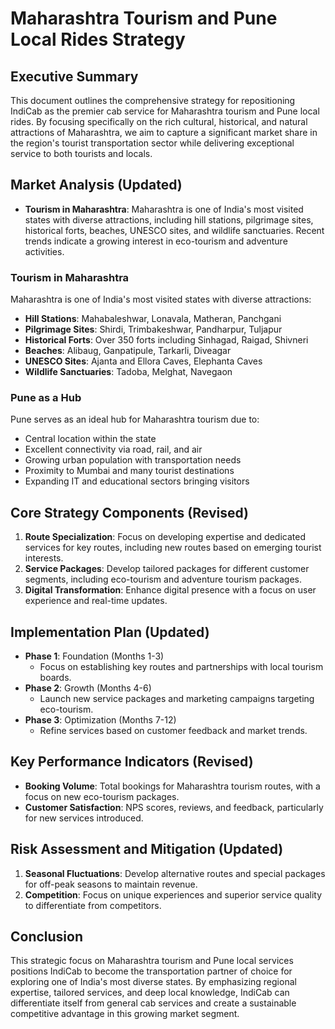 # Maharashtra Tourism and Pune Local Rides Strategy

## Executive Summary

This document outlines the comprehensive strategy for repositioning IndiCab as the premier cab service for Maharashtra tourism and Pune local rides. By focusing specifically on the rich cultural, historical, and natural attractions of Maharashtra, we aim to capture a significant market share in the region's tourist transportation sector while delivering exceptional service to both tourists and locals.

## Market Analysis (Updated)
- **Tourism in Maharashtra**: Maharashtra is one of India's most visited states with diverse attractions, including hill stations, pilgrimage sites, historical forts, beaches, UNESCO sites, and wildlife sanctuaries. Recent trends indicate a growing interest in eco-tourism and adventure activities.

### Tourism in Maharashtra

Maharashtra is one of India's most visited states with diverse attractions:
- **Hill Stations**: Mahabaleshwar, Lonavala, Matheran, Panchgani
- **Pilgrimage Sites**: Shirdi, Trimbakeshwar, Pandharpur, Tuljapur
- **Historical Forts**: Over 350 forts including Sinhagad, Raigad, Shivneri
- **Beaches**: Alibaug, Ganpatipule, Tarkarli, Diveagar
- **UNESCO Sites**: Ajanta and Ellora Caves, Elephanta Caves
- **Wildlife Sanctuaries**: Tadoba, Melghat, Navegaon

### Pune as a Hub

Pune serves as an ideal hub for Maharashtra tourism due to:
- Central location within the state
- Excellent connectivity via road, rail, and air
- Growing urban population with transportation needs
- Proximity to Mumbai and many tourist destinations
- Expanding IT and educational sectors bringing visitors

## Core Strategy Components (Revised)
1. **Route Specialization**: Focus on developing expertise and dedicated services for key routes, including new routes based on emerging tourist interests.
2. **Service Packages**: Develop tailored packages for different customer segments, including eco-tourism and adventure tourism packages.
3. **Digital Transformation**: Enhance digital presence with a focus on user experience and real-time updates.

## Implementation Plan (Updated)
- **Phase 1**: Foundation (Months 1-3)
  - Focus on establishing key routes and partnerships with local tourism boards.
- **Phase 2**: Growth (Months 4-6)
  - Launch new service packages and marketing campaigns targeting eco-tourism.
- **Phase 3**: Optimization (Months 7-12)
  - Refine services based on customer feedback and market trends.

## Key Performance Indicators (Revised)
- **Booking Volume**: Total bookings for Maharashtra tourism routes, with a focus on new eco-tourism packages.
- **Customer Satisfaction**: NPS scores, reviews, and feedback, particularly for new services introduced.

## Risk Assessment and Mitigation (Updated)
1. **Seasonal Fluctuations**: Develop alternative routes and special packages for off-peak seasons to maintain revenue.
2. **Competition**: Focus on unique experiences and superior service quality to differentiate from competitors.

## Conclusion

This strategic focus on Maharashtra tourism and Pune local services positions IndiCab to become the transportation partner of choice for exploring one of India's most diverse states. By emphasizing regional expertise, tailored services, and deep local knowledge, IndiCab can differentiate itself from general cab services and create a sustainable competitive advantage in this growing market segment.
